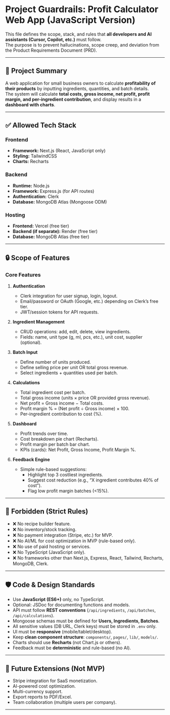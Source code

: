 # Project Guardrails: Profit Calculator Web App (JavaScript Version)

This file defines the scope, stack, and rules that **all developers and AI assistants (Cursor, Copilot, etc.)** must follow.  
The purpose is to prevent hallucinations, scope creep, and deviation from the Product Requirements Document (PRD).  

---

## 📌 Project Summary
A web application for small business owners to calculate **profitability of their products** by inputting ingredients, quantities, and batch details.  
The system will calculate **total costs, gross income, net profit, profit margin, and per-ingredient contribution**, and display results in a **dashboard with charts**.  

---

## ✅ Allowed Tech Stack

### Frontend
- **Framework:** Next.js (React, JavaScript only)  
- **Styling:** TailwindCSS  
- **Charts:** Recharts  

### Backend
- **Runtime:** Node.js  
- **Framework:** Express.js (for API routes)  
- **Authentication:** Clerk  
- **Database:** MongoDB Atlas (Mongoose ODM)  

### Hosting
- **Frontend:** Vercel (free tier)  
- **Backend (if separate):** Render (free tier)  
- **Database:** MongoDB Atlas (free tier)  

---

## 🔒 Scope of Features

### Core Features
1. **Authentication**
   - Clerk integration for user signup, login, logout.  
   - Email/password or OAuth (Google, etc.) depending on Clerk’s free tier.  
   - JWT/session tokens for API requests.  

2. **Ingredient Management**
   - CRUD operations: add, edit, delete, view ingredients.  
   - Fields: name, unit type (g, ml, pcs, etc.), unit cost, supplier (optional).  

3. **Batch Input**
   - Define number of units produced.  
   - Define selling price per unit OR total gross revenue.  
   - Select ingredients + quantities used per batch.  

4. **Calculations**
   - Total ingredient cost per batch.  
   - Total gross income (units × price OR provided gross revenue).  
   - Net profit = Gross income − Total costs.  
   - Profit margin % = (Net profit ÷ Gross income) × 100.  
   - Per-ingredient contribution to cost (%).  

5. **Dashboard**
   - Profit trends over time.  
   - Cost breakdown pie chart (Recharts).  
   - Profit margin per batch bar chart.  
   - KPIs (cards): Net Profit, Gross Income, Profit Margin %.  

6. **Feedback Engine**
   - Simple rule-based suggestions:  
     - Highlight top 3 costliest ingredients.  
     - Suggest cost reduction (e.g., “X ingredient contributes 40% of cost”).  
     - Flag low profit margin batches (<15%).  

---

## 🚫 Forbidden (Strict Rules)
- ❌ No recipe builder feature.  
- ❌ No inventory/stock tracking.  
- ❌ No payment integration (Stripe, etc.) for MVP.  
- ❌ No AI/ML for cost optimization in MVP (rule-based only).  
- ❌ No use of paid hosting or services.  
- ❌ No TypeScript (JavaScript only).  
- ❌ No frameworks other than Next.js, Express, React, Tailwind, Recharts, MongoDB, Clerk.  

---

## 🛡️ Code & Design Standards
- Use **JavaScript (ES6+)** only, no TypeScript.  
- Optional: JSDoc for documenting functions and models.  
- API must follow **REST conventions** (`/api/ingredients`, `/api/batches`, `/api/calculations`).  
- Mongoose schemas must be defined for **Users, Ingredients, Batches**.  
- All sensitive values (DB URL, Clerk keys) must be stored in `.env` only.  
- UI must be **responsive** (mobile/tablet/desktop).  
- Keep **clean component structure**: `components/`, `pages/`, `lib/`, `models/`.  
- Charts should use **Recharts** (not Chart.js or others).  
- Feedback must be **deterministic** and rule-based (no AI).  

---

## 📅 Future Extensions (Not MVP)
- Stripe integration for SaaS monetization.  
- AI-powered cost optimization.  
- Multi-currency support.  
- Export reports to PDF/Excel.  
- Team collaboration (multiple users per company).  

---

